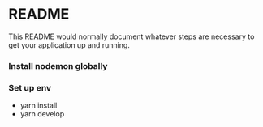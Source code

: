 # README #

This README would normally document whatever steps are necessary to get your application up and running.

### Install nodemon globally ###

### Set up env ###

* yarn install
* yarn develop